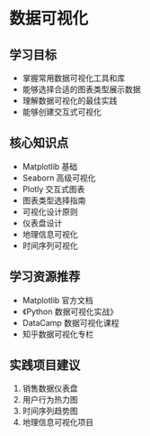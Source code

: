 # 数据可视化

## 学习目标
- 掌握常用数据可视化工具和库
- 能够选择合适的图表类型展示数据
- 理解数据可视化的最佳实践
- 能够创建交互式可视化

## 核心知识点
- Matplotlib 基础
- Seaborn 高级可视化
- Plotly 交互式图表
- 图表类型选择指南
- 可视化设计原则
- 仪表盘设计
- 地理信息可视化
- 时间序列可视化

## 学习资源推荐
- Matplotlib 官方文档
- 《Python 数据可视化实战》
- DataCamp 数据可视化课程
- 知乎数据可视化专栏

## 实践项目建议
1. 销售数据仪表盘
2. 用户行为热力图
3. 时间序列趋势图
4. 地理信息可视化项目
